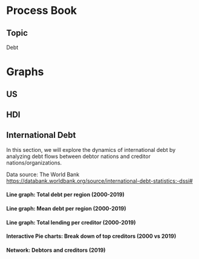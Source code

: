 # Process Book

## Topic
Debt 


# Graphs

## US

## HDI

## International Debt
In this section, we will explore the dynamics of international debt by analyzing debt flows between debtor nations and creditor nations/organizations.

Data source: The World Bank
https://databank.worldbank.org/source/international-debt-statistics:-dssi#


#### Line graph: Total debt per region (2000-2019)

#### Line graph: Mean debt per region (2000-2019)

#### Line graph: Total lending per creditor (2000-2019)

#### Interactive Pie charts: Break down of top creditors (2000 vs 2019)

#### Network: Debtors and creditors (2019)
